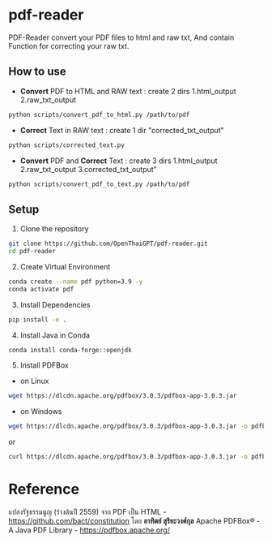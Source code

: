 # pdf-reader
PDF-Reader convert your PDF files to html and raw txt, And contain Function for correcting your raw txt.
## How to use
- **Convert** PDF to HTML and RAW text : create 2 dirs 1.html_output 2.raw_txt_output
```bash
python scripts/convert_pdf_to_html.py /path/to/pdf
```

- **Correct** Text in RAW text : create 1 dir "corrected_txt_output"
```bash
python scripts/corrected_text.py
```

- **Convert** PDF and **Correct** Text : create 3 dirs 1.html_output 2.raw_txt_output 3.corrected_txt_output"
```bash
python scripts/convert_pdf_to_text.py /path/to/pdf
```

## Setup
1. Clone the repository
```bash
git clone https://github.com/OpenThaiGPT/pdf-reader.git
cd pdf-reader
```
2. Create Virtual Environment
```bash
conda create --name pdf python=3.9 -y
conda activate pdf
```
3. Install Dependencies
```bash
pip install -e .
```
4. Install Java in Conda
```bash
conda install conda-forge::openjdk
```
5. Install PDFBox
-  on Linux
```bash
wget https://dlcdn.apache.org/pdfbox/3.0.3/pdfbox-app-3.0.3.jar
```
-  on Windows
```bash
wget https://dlcdn.apache.org/pdfbox/3.0.3/pdfbox-app-3.0.3.jar -o pdfbox-app-3.0.3.jar
```
or
```bash
curl https://dlcdn.apache.org/pdfbox/3.0.3/pdfbox-app-3.0.3.jar -o pdfbox-app-3.0.3.jar
```


# Reference
แปลงรัฐธรรมนูญ (ร่างต้นปี 2559) จาก PDF เป็น HTML - https://github.com/bact/constitution โดย **อาทิตย์ สุริยะวงศ์กุล**
Apache PDFBox® - A Java PDF Library - https://pdfbox.apache.org/

